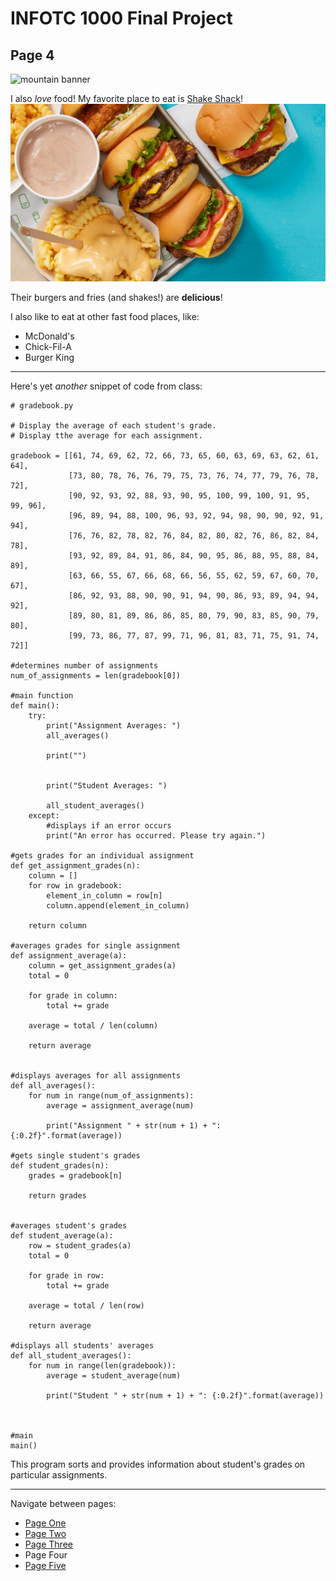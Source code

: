 # INFOTC 1000 Final Project
## Page 4
![mountain banner](https://cdn.pixabay.com/photo/2017/03/31/16/11/banner-2191712_960_720.jpg)

I also *love* food! My favorite place to eat is [Shake Shack](https://www.shakeshack.com/)!
![Shake Shack](shakeshack.jpg)

Their burgers and fries (and shakes!) are **delicious**!

I also like to eat at other fast food places, like:
- McDonald's
- Chick-Fil-A
- Burger King


---

Here's yet *another* snippet of code from class:

```
# gradebook.py

# Display the average of each student's grade.
# Display tthe average for each assignment.

gradebook = [[61, 74, 69, 62, 72, 66, 73, 65, 60, 63, 69, 63, 62, 61, 64],
             [73, 80, 78, 76, 76, 79, 75, 73, 76, 74, 77, 79, 76, 78, 72],
             [90, 92, 93, 92, 88, 93, 90, 95, 100, 99, 100, 91, 95, 99, 96],
             [96, 89, 94, 88, 100, 96, 93, 92, 94, 98, 90, 90, 92, 91, 94],
             [76, 76, 82, 78, 82, 76, 84, 82, 80, 82, 76, 86, 82, 84, 78],
             [93, 92, 89, 84, 91, 86, 84, 90, 95, 86, 88, 95, 88, 84, 89],
             [63, 66, 55, 67, 66, 68, 66, 56, 55, 62, 59, 67, 60, 70, 67],
             [86, 92, 93, 88, 90, 90, 91, 94, 90, 86, 93, 89, 94, 94, 92],
             [89, 80, 81, 89, 86, 86, 85, 80, 79, 90, 83, 85, 90, 79, 80],
             [99, 73, 86, 77, 87, 99, 71, 96, 81, 83, 71, 75, 91, 74, 72]]

#determines number of assignments
num_of_assignments = len(gradebook[0])

#main function
def main():
    try:
        print("Assignment Averages: ")
        all_averages()

        print("")


        print("Student Averages: ")
        
        all_student_averages()
    except:
        #displays if an error occurs
        print("An error has occurred. Please try again.")

#gets grades for an individual assignment
def get_assignment_grades(n):
    column = []
    for row in gradebook:
        element_in_column = row[n]
        column.append(element_in_column)

    return column

#averages grades for single assignment
def assignment_average(a):
    column = get_assignment_grades(a)
    total = 0

    for grade in column:
        total += grade

    average = total / len(column)

    return average

    
#displays averages for all assignments
def all_averages():
    for num in range(num_of_assignments):
        average = assignment_average(num)
        
        print("Assignment " + str(num + 1) + ": {:0.2f}".format(average))
        
#gets single student's grades
def student_grades(n):
    grades = gradebook[n]

    return grades
    

#averages student's grades
def student_average(a):
    row = student_grades(a)
    total = 0

    for grade in row:
        total += grade

    average = total / len(row)

    return average

#displays all students' averages
def all_student_averages():
    for num in range(len(gradebook)):
        average = student_average(num)

        print("Student " + str(num + 1) + ": {:0.2f}".format(average))



#main
main()
```
This program sorts and provides information about student's grades on particular assignments.

---

Navigate between pages:
- [Page One](page1.md)
- [Page Two](page2.md)
- [Page Three](page3.md)
- Page Four
- [Page Five](page5.md)

